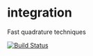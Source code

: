 # integration
Fast quadrature techniques

[![Build Status](https://travis-ci.org/eschnett/integration.svg?branch=master)](https://travis-ci.org/eschnett/integration)
